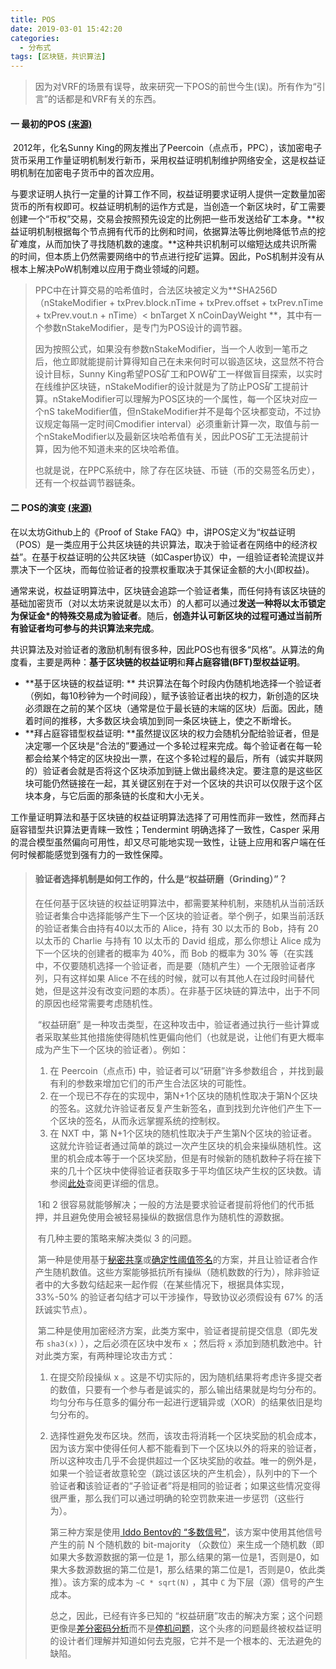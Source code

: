 ```yaml
---
title: POS
date: 2019-03-01 15:42:20
categories:
  - 分布式
tags: [区块链，共识算法]
---
```


> 因为对VRF的场景有误导，故来研究一下POS的前世今生(误)。所有作为“引言”的话都是和VRF有关的东西。

#### 一 最初的POS [(来源)](https://baike.baidu.com/item/%E6%9D%83%E7%9B%8A%E8%AF%81%E6%98%8E#reference-[1]-23059550-wrap )

​	2012年，化名Sunny King的网友推出了Peercoin（点点币，PPC），该加密电子货币采用工作量证明机制发行新币，采用权益证明机制维护网络安全，这是权益证明机制在加密电子货币中的首次应用。

​	与要求证明人执行一定量的计算工作不同，权益证明要求证明人提供一定数量加密货币的所有权即可。权益证明机制的运作方式是，当创造一个新区块时，矿工需要创建一个“币权”交易，交易会按照预先设定的比例把一些币发送给矿工本身。**权益证明机制根据每个节点拥有代币的比例和时间，依据算法等比例地降低节点的挖矿难度，从而加快了寻找随机数的速度。**这种共识机制可以缩短达成共识所需的时间，但本质上仍然需要网络中的节点进行挖矿运算。因此，PoS机制并没有从根本上解决PoW机制难以应用于商业领域的问题。

> PPC中在计算交易的哈希值时，合法区块被定义为**SHA256D（nStakeModifier + txPrev.block.nTime + txPrev.offset + txPrev.nTime + txPrev.vout.n + nTime）< bnTarget X nCoinDayWeight **，其中有一个参数nStakeModifier，是专门为POS设计的调节器。
>
> 因为按照公式，如果没有参数nStakeModifier，当一个人收到一笔币之后，他立即就能提前计算得知自己在未来何时可以锻造区块，这显然不符合设计目标，Sunny King希望POS矿工和POW矿工一样做盲目探索，以实时在线维护区块链，nStakeModifier的设计就是为了防止POS矿工提前计算。nStakeModifier可以理解为POS区块的一个属性，每一个区块对应一个nS takeModifier值，但nStakeModifier并不是每个区块都变动，不过协议规定每隔一定时间Cmodifier interval）必须重新计算一次，取值与前一个nStakeModifier以及最新区块哈希值有关，因此POS矿工无法提前计算，因为他不知道未来的区块哈希值。
>
> 也就是说，在PPC系统中，除了存在区块链、币链（币的交易签名历史），还有一个权益调节器链条。



#### 二 POS的演变 [(来源)](https://ethfans.org/posts/Proof-of-Stake-FAQ-new-2018-3-15)

在以太坊Github上的《Proof of Stake FAQ》中，讲POS定义为“权益证明（POS）是一类应用于公共区块链的共识算法，取决于验证者在网络中的经济权益”。在基于权益证明的公共区块链（如Casper协议）中，一组验证者轮流提议并票决下一个区块，而每位验证者的投票权重取决于其保证金额的大小(即权益)。

通常来说，权益证明算法中，区块链会追踪一个验证者集，而任何持有该区块链的基础加密货币（对以太坊来说就是以太币）的人都可以通过**发送一种将以太币锁定为保证金*的特殊交易成为验证者**。随后，**创造并认可新区块的过程可通过当前所有验证者均可参与的共识算法来完成**。 

共识算法及对验证者的激励机制有很多种，因此POS也有很多“风格”。从算法的角度看，主要是两种：**基于区块链的权益证明**和**拜占庭容错(BFT)型权益证明**。

- **基于区块链的权益证明: ** 共识算法在每个时段内伪随机地选择一个验证者（例如，每10秒钟为一个时间段），赋予该验证者出块的权力，新创造的区块必须跟在之前的某个区块（通常是位于最长链的末端的区块）后面。因此，随着时间的推移，大多数区块会填加到同一条区块链上，使之不断增长。
- **拜占庭容错型权益证明: **虽然提议区块的权力会随机分配给验证者，但是决定哪一个区块是“合法的”要通过一个多轮过程来完成。每个验证者在每一轮都会给某个特定的区块投出一票，在这个多轮过程的最后，所有（诚实并联网的）验证者会就是否将这个区块添加到链上做出最终决定。要注意的是这些区块可能仍然链接在一起，其关键区别在于对一个区块的共识可以仅限于这个区块本身，与它后面的那条链的长度和大小无关。

工作量证明算法和基于区块链的权益证明算法选择了可用性而非一致性，然而拜占庭容错型共识算法更青睐一致性；Tendermint 明确选择了一致性，Casper 采用的混合模型虽然偏向可用性，却又尽可能地实现一致性，让链上应用和客户端在任何时候都能感觉到强有力的一致性保障。 



> #### 验证者选择机制是如何工作的，什么是“权益研磨（Grinding）”？
>
> ​	在任何基于区块链的权益证明算法中，都需要某种机制，来随机从当前活跃验证者集合中选择能够产生下一个区块的验证者。举个例子，如果当前活跃的验证者集合由持有40以太币的 Alice，持有 30 以太币的 Bob，持有 20 以太币的 Charlie 与持有 10 以太币的 David 组成，那么你想让 Alice 成为下一个区块的创建者的概率为 40%，而 Bob 的概率为 30% 等（在实践中，不仅要随机选择一个验证者，而是要（随机产生）一个无限验证者序列，只有这样如果 Alice 不在线的时候，就可以有其他人在过段时间替代她，但是这并没有改变问题的本质）。在非基于区块链的算法中，出于不同的原因也经常需要考虑随机性。
>
> ​	“权益研磨” 是一种攻击类型，在这种攻击中，验证者通过执行一些计算或者采取某些其他措施使得随机性更偏向他们（也就是说，让他们有更大概率成为产生下一个区块的验证者）。例如：
>
> 1. 在 Peercoin（点点币) 中，验证者可以“研磨”许多参数组合 ，并找到最有利的参数来增加它们的币产生合法区块的可能性。
> 2. 在一个现已不存在的实现中，第N+1个区块的随机性取决于第N个区块的签名。这就允许验证者反复产生新签名，直到找到允许他们产生下一个区块的签名，从而永远掌握系统的控制权。
> 3. 在 NXT 中，第 N+1个区块的随机性取决于产生第N个区块的验证者。这就允许验证者通过简单的跳过一次产生区块的机会来操纵随机性。这里的机会成本等于一个区块奖励，但是有时候新的随机数种子将在接下来的几十个区块中使得验证者获取多于平均值区块产生权的区块数。请参阅[此处](http://vitalik.ca/files/randomness.html)查阅更详细的信息。
>
> ​        1和 2 很容易就能够解决；一般的方法是要求验证者提前将他们的代币抵押，并且避免使用会被轻易操纵的数据信息作为随机性的源数据。
>
> ​	有几种主要的策略来解决类似 3 的问题。
>
> ​	第一种是使用基于[秘密共享](https://en.wikipedia.org/wiki/Secret_sharing)或[确定性阈值签名](https://eprint.iacr.org/2002/081.pdf)的方案，并且让验证者合作产生随机数值。这些方案能够抵抗所有操纵（随机数数的行为），除非验证者中的大多数勾结起来一起作假（在某些情况下，根据具体实现，33%-50% 的验证者勾结才可以干涉操作，导致协议必须假设有 67% 的活跃诚实节点）。
>
> ​	第二种是使用加密经济方案，此类方案中，验证者提前提交信息（即先发布  `sha3(x)` ），之后必须在区块中发布 `x` ；然后将 `x` 添加到随机数池中。针对此类方案，有两种理论攻击方式：
>
> 1. 在提交阶段操纵 x 。这是不切实际的，因为随机结果将考虑许多提交者的数值，只要有一个参与者是诚实的，那么输出结果就是均匀分布的。均匀分布与任意多的偏分布一起进行逻辑异或（XOR）的结果依旧是均匀分布的。
>
> 2. 选择性避免发布区块。然而，该攻击将消耗一个区块奖励的机会成本，因为该方案中使得任何人都不能看到下一个区块以外的将来的验证者，所以这种攻击几乎不会提供超过一个区块奖励的收益。唯一的例外是，如果一个验证者故意轮空（跳过该区块的产生机会），队列中的下一个验证者**和**该验证者的“子验证者”将是相同的验证者；如果这些情况变得很严重，那么我们可以通过明确的轮空罚款来进一步惩罚（这些行为）。
>
>    第三种方案是使用[ Iddo Bentov的 “多数信号”](https://arxiv.org/pdf/1406.5694.pdf)，该方案中使用其他信号产生的前 N 个随机数的 bit-majority （众数位）来生成一个随机数（即如果大多数源数据的第一位是 1，那么结果的第一位是1，否则是0，如果大多数源数据的第二位是1，那么结果的第二位是1，否则是0，依此类推）。该方案的成本为 `~C * sqrt(N)` ，其中 `C` 为下层（源）信号的产生成本。
>
>    总之，因此，已经有许多已知的 “权益研磨”攻击的解决方案；这个问题更像是[差分密码分析](https://en.wikipedia.org/wiki/Differential_cryptanalysis)而不是[停](https://en.wikipedia.org/wiki/Halting_problem)[机](https://en.wikipedia.org/wiki/Halting_problem)[问题](https://en.wikipedia.org/wiki/Halting_problem)，这个头疼的问题最终被权益证明的设计者们理解并知道如何去克服，它并不是一个根本的、无法避免的缺陷。

